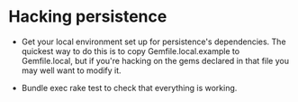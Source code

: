 # Hacking persistence

* Get your local environment set up for persistence's dependencies. The
  quickest way to do this is to copy Gemfile.local.example to Gemfile.local,
  but if you're hacking on the gems declared in that file you may well want to
  modify it.

* Bundle exec rake test to check that everything is working.
